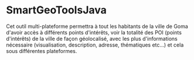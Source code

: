 SmartGeoToolsJava
=================

Cet outil multi-plateforme permettra à tout les habitants de la ville de Goma d'avoir accès à différents points d'intérêts, voir la totalité des POI (points d'intérêts) de la ville de façon géolocalisé, avec les plus d'informations nécessaire (visualisation, description, adresse, thématiques etc...) et cela sous différentes plateformes.
